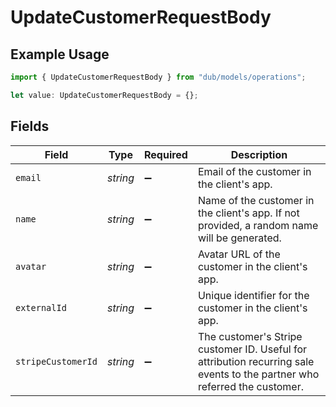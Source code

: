 # UpdateCustomerRequestBody

## Example Usage

```typescript
import { UpdateCustomerRequestBody } from "dub/models/operations";

let value: UpdateCustomerRequestBody = {};
```

## Fields

| Field                                                                                                                     | Type                                                                                                                      | Required                                                                                                                  | Description                                                                                                               |
| ------------------------------------------------------------------------------------------------------------------------- | ------------------------------------------------------------------------------------------------------------------------- | ------------------------------------------------------------------------------------------------------------------------- | ------------------------------------------------------------------------------------------------------------------------- |
| `email`                                                                                                                   | *string*                                                                                                                  | :heavy_minus_sign:                                                                                                        | Email of the customer in the client's app.                                                                                |
| `name`                                                                                                                    | *string*                                                                                                                  | :heavy_minus_sign:                                                                                                        | Name of the customer in the client's app. If not provided, a random name will be generated.                               |
| `avatar`                                                                                                                  | *string*                                                                                                                  | :heavy_minus_sign:                                                                                                        | Avatar URL of the customer in the client's app.                                                                           |
| `externalId`                                                                                                              | *string*                                                                                                                  | :heavy_minus_sign:                                                                                                        | Unique identifier for the customer in the client's app.                                                                   |
| `stripeCustomerId`                                                                                                        | *string*                                                                                                                  | :heavy_minus_sign:                                                                                                        | The customer's Stripe customer ID. Useful for attribution recurring sale events to the partner who referred the customer. |